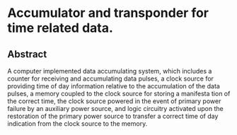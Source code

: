 # Accumulator and transponder for time related data.

## Abstract
A computer implemented data accumulating system, which includes a counter for receiving and accumulating data pulses, a clock source for providing time of day information relative to the accumulation of the data pulses, a memory coupled to the clock source for storing a manifesta tion of the correct time, the clock source powered in the event of primary power failure by an auxiliary power source, and logic circuitry activated upon the restoration of the primary power source to transfer a correct time of day indication from the clock source to the memory.